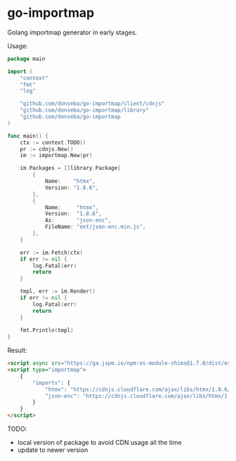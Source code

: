 # go-importmap
Golang importmap generator in early stages.

Usage:
```go
package main

import (
	"context"
	"fmt"
	"log"

	"github.com/donseba/go-importmap/client/cdnjs"
	"github.com/donseba/go-importmap/library"
	"github.com/donseba/go-importmap
)

func main() {
	ctx := context.TODO()
	pr := cdnjs.New()
	im := importmap.New(pr)

	im.Packages = []library.Package{
		{
			Name:    "htmx",
			Version: "1.8.6",
		},
		{
			Name:     "htmx",
			Version:  "1.8.6",
			As:       "json-enc",
			FileName: "ext/json-enc.min.js",
		},
	}

	err := im.Fetch(ctx)
	if err != nil {
		log.Fatal(err)
		return
	}

	tmpl, err := im.Render()
	if err != nil {
		log.Fatal(err)
		return
	}
	
	fmt.Println(tmpl)
}
```
Result: 
```html
<script async src="https://ga.jspm.io/npm:es-module-shims@1.7.0/dist/es-module-shims.js"></script>
<script type="importmap">
    {
        "imports": { 
            "htmx": "https://cdnjs.cloudflare.com/ajax/libs/htmx/1.8.6/htmx.min.js",
            "json-enc": "https://cdnjs.cloudflare.com/ajax/libs/htmx/1.8.6/ext/json-enc.min.js"
        }
    }
</script>
```

TODO: 
- local version of package to avoid CDN usage all the time
- update to newer version